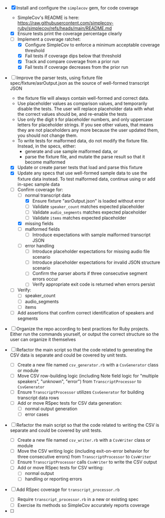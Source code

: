 - [x] Install and configure the `simplecov` gem, for code coverage
  - SimpleCov's README is here: https://raw.githubusercontent.com/simplecov-ruby/simplecov/refs/heads/main/README.md
  - [x] Ensure tests print the coverage percentage clearly
  - [ ] Implement a coverage ratchet:
    - [x] Configure SimpleCov to enforce a minimum acceptable coverage threshold
    - [x] Fail tests if coverage dips below that threshold
    - [x] Track and compare coverage from a prior run
    - [x] Fail tests if coverage decreases from the prior run

- [ ] Improve the parser tests, using fixture file spec/fixture/asrOutput.json as the source of well-formed transcript JSON
  - the fixture file will always contain well-formed and correct data.
  - Use placeholder values as comparison values, and temporarily disable the tests. The user will replace placeholder data with what the correct values should be, and re-enable the tests
  - Use only the digit `9` for placeholder numbers, and only uppercase letters for placeholder strings. If you see other values, that means they are not placeholders any more because the user updated them, you should not change them.
  - To write tests for malformed data, do not modify the fixture file. Instead, in the specs, either:
    - generate and use sample malformed data, or
    - parse the fixture file, and mutate the parse result so that it become malformed
  - [x] Update or create parser tests that load and parse this fixture
  - [x] Update any specs that use well-formed sample data to use the fixture data instead. To test malformed data, continue using or add in-spec sample data
  - [ ] Confirm coverage for:
    - [ ] normal transcript data
      - [x] Ensure fixture "asrOutput.json" is loaded without error
      - [ ] Validate `speaker_count` matches expected placeholder
      - [ ] Validate `audio_segments` matches expected placeholder
      - [ ] Validate `items` matches expected placeholder
    - [x] missing fields
    - [ ] malformed fields
      - [ ] Introduce expectations with sample malformed transcript JSON
    - [ ] error handling
      - [ ] Introduce placeholder expectations for missing audio file scenario
      - [ ] Introduce placeholder expectations for invalid JSON structure scenario
      - [ ] Confirm the parser aborts if three consecutive segment errors occur
      - [ ] Verify appropriate exit code is returned when errors persist
  - [ ] Verify:
    - [ ] speaker_count
    - [ ] audio_segments
    - [ ] items
  - [ ] Add assertions that confirm correct identification of speakers and segments
  
- [ ] Organize the repo according to best practices for Ruby projects. Either run the commands yourself, or output the correct structure so the user can organize it themselves

- [ ] Refactor the main script so that the code related to generating the CSV data is separate and could be covered by unit tests.
  - [ ] Create a new file named `csv_generator.rb` with a `CsvGenerator` class or module
  - [ ] Move CSV row-building logic (including Note field logic for "multiple speakers", "unknown", "error") from `TranscriptProcessor` to `CsvGenerator`
  - [ ] Ensure `TranscriptProcessor` utilizes `CsvGenerator` for building transcript data rows
  - [ ] Add or move RSpec tests for CSV data generation:
    - [ ] normal output generation
    - [ ] error cases

- [ ] Refactor the main script so that the code related to writing the CSV is separate and could be covered by unit tests.
  - [ ] Create a new file named `csv_writer.rb` with a `CsvWriter` class or module
  - [ ] Move the CSV writing logic (including exit-on-error behavior for three consecutive errors) from `TranscriptProcessor` to `CsvWriter`
  - [ ] Ensure `TranscriptProcessor` calls `CsvWriter` to write the CSV output
  - [ ] Add or move RSpec tests for CSV writing:
    - [ ] normal output
    - [ ] handling or reporting errors

- [ ] Add RSpec coverage for `transcript_processor.rb`
  - [ ] Require `transcript_processor.rb` in a new or existing spec
  - [ ] Exercise its methods so SimpleCov accurately reports coverage

- [ ] 
